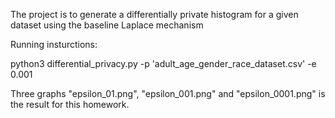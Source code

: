 The project is to generate a differentially private histogram for a given dataset using the baseline Laplace mechanism

Running insturctions:

python3 differential_privacy.py -p 'adult_age_gender_race_dataset.csv' -e 0.001

Three graphs "epsilon_01.png", "epsilon_001.png" and "epsilon_0001.png" is the result for this homework.
